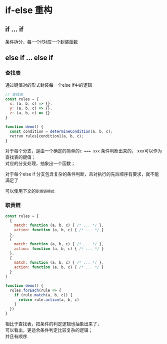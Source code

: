 # if-else 重构

## if ... if
条件拆分，每一个if对应一个封装函数

## else if ... else if

### 查找表
通过键值对的形式封装每一个else if中的逻辑

```js
// 查找表
const rules = {
  x: (a, b, c) => {},
  y: (a, b, c) => {},
  z: (a, b, c) => {}
}

function demo() {
  const condition = determineCondition(a, b, c);
  retrun rules[condition](a, b, c);
}
```
对于每个分支，是由一个确定的简单的`c === xxx` 条件判断出来的， xxx可以作为查找表的键值；     
对应的分支处理，抽象出一个函数；

对于每个else if 分支包含复杂的条件判断，且对执行的先后顺序有要求，就不能满足了

可以使用下文的`职责链模式`

### 职责链

```js
const rules = [
  {
    match: function (a, b, c) { /* ... */ },
    action: function (a, b, c) { /* ... */ }
  },
  {
    match: function (a, b, c) { /* ... */ },
    action: function (a, b, c) { /* ... */ }
  },
  {
    match: function (a, b, c) { /* ... */ },
    action: function (a, b, c) { /* ... */ }
  }
]

function demo() {
  rules.forEach(rule => {
    if (rule.match(a, b, c)) {
      return rule.action(a, b, c)
    }
  })
}

```

相比于查找表，把条件的判定逻辑也抽象出来了，    
可以看出，更适合条件判定比较复杂的逻辑；   
并且有顺序